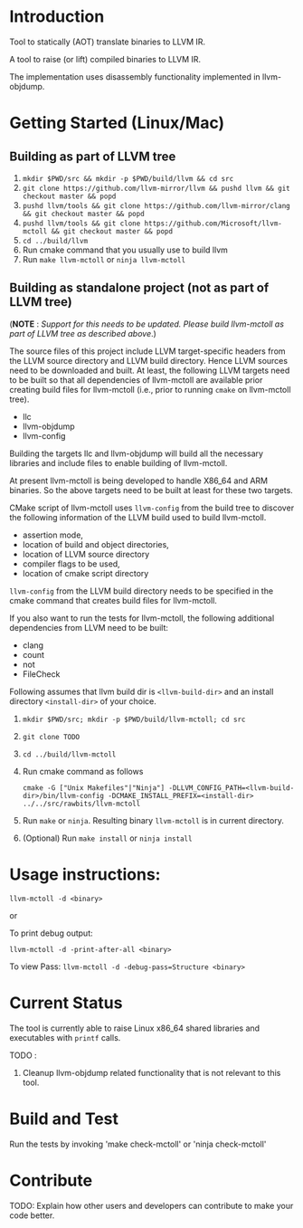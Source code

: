 # Introduction
Tool to statically (AOT) translate binaries to LLVM IR.

A tool to raise (or lift) compiled binaries to LLVM IR.

The implementation uses disassembly functionality implemented in
llvm-objdump.

# Getting Started (Linux/Mac)
## Building as part of LLVM tree

1.  `mkdir $PWD/src && mkdir -p $PWD/build/llvm && cd src`
2.  `git clone https://github.com/llvm-mirror/llvm && pushd llvm && git checkout master && popd`
3.  `pushd llvm/tools && git clone https://github.com/llvm-mirror/clang && git checkout master && popd`
4.  `pushd llvm/tools && git clone https://github.com/Microsoft/llvm-mctoll && git checkout master && popd`
7.  `cd ../build/llvm`
7.  Run cmake command that you usually use to build llvm
8.  Run `make llvm-mctoll` or `ninja llvm-mctoll`

## Building as standalone project (not as part of LLVM tree)
(**NOTE** : _Support for this needs to be updated. Please build llvm-mctoll as part of LLVM tree as described above_.)

The source files of this project include LLVM target-specific headers
from the LLVM source directory and LLVM build directory. Hence LLVM
sources need to be downloaded and built. At least, the following LLVM
targets need to be built so that all dependencies of llvm-mctoll are
available prior creating build files for llvm-mctoll (i.e., prior to
running `cmake` on llvm-mctoll tree).

   * llc
   * llvm-objdump
   * llvm-config

Building the targets llc and llvm-objdump will build all the necessary
libraries and include files to enable building of llvm-mctoll.

At present llvm-mctoll is being developed to handle X86_64 and ARM
binaries. So the above targets need to be built at least for these two
targets.

CMake script of llvm-mctoll uses `llvm-config` from the build tree to
discover the following information of the LLVM build used to build
llvm-mctoll.

   * assertion mode,
   * location of build and object directories,
   * location of LLVM source directory
   * compiler flags to be used,
   * location of cmake script directory

`llvm-config` from the LLVM build directory needs to be specified in the
cmake command that creates build files for llvm-mctoll.

If you also want to run the tests for llvm-mctoll, the following
additional dependencies from LLVM need to be built:

   * clang
   * count
   * not
   * FileCheck

Following assumes that llvm build dir is `<llvm-build-dir>` and an
install directory `<install-dir>` of your choice.

1.  `mkdir $PWD/src; mkdir -p $PWD/build/llvm-mctoll; cd src`
2.  `git clone TODO`
3.  `cd ../build/llvm-mctoll`
4.  Run cmake command as follows

    `cmake -G ["Unix Makefiles"|"Ninja"] -DLLVM_CONFIG_PATH=<llvm-build-dir>/bin/llvm-config -DCMAKE_INSTALL_PREFIX=<install-dir> ../../src/rawbits/llvm-mctoll`

5.  Run `make` or `ninja`. Resulting binary `llvm-mctoll` is in current directory.
6.   (Optional) Run `make install` or `ninja install`


# Usage instructions:

`llvm-mctoll -d <binary>`

or

To print debug output:

`llvm-mctoll -d -print-after-all <binary>`

To view Pass:
`llvm-mctoll -d -debug-pass=Structure <binary>`

# Current Status

The tool is currently able to raise Linux x86_64 shared libraries and executables with `printf` calls.

TODO :
1. Cleanup llvm-objdump related functionality that is not relevant to this tool.

# Build and Test

Run the tests by invoking 'make check-mctoll' or 'ninja check-mctoll'

# Contribute
TODO: Explain how other users and developers can contribute to make your code better.
